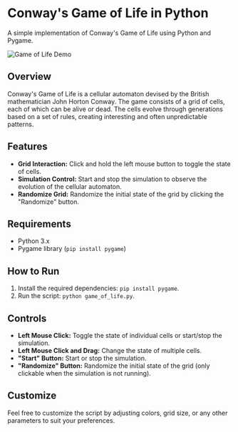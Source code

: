 # Conway's Game of Life in Python

A simple implementation of Conway's Game of Life using Python and Pygame.

![Game of Life Demo](game-of-life.gif)

## Overview

Conway's Game of Life is a cellular automaton devised by the British mathematician John Horton Conway. The game consists of a grid of cells, each of which can be alive or dead. The cells evolve through generations based on a set of rules, creating interesting and often unpredictable patterns.

## Features

- **Grid Interaction:** Click and hold the left mouse button to toggle the state of cells.
- **Simulation Control:** Start and stop the simulation to observe the evolution of the cellular automaton.
- **Randomize Grid:** Randomize the initial state of the grid by clicking the "Randomize" button.

## Requirements

- Python 3.x
- Pygame library (`pip install pygame`)

## How to Run

1. Install the required dependencies: `pip install pygame`.
2. Run the script: `python game_of_life.py`.

## Controls

- **Left Mouse Click:** Toggle the state of individual cells or start/stop the simulation.
- **Left Mouse Click and Drag:** Change the state of multiple cells.
- **"Start" Button:** Start or stop the simulation.
- **"Randomize" Button:** Randomize the initial state of the grid (only clickable when the simulation is not running).

## Customize

Feel free to customize the script by adjusting colors, grid size, or any other parameters to suit your preferences.
